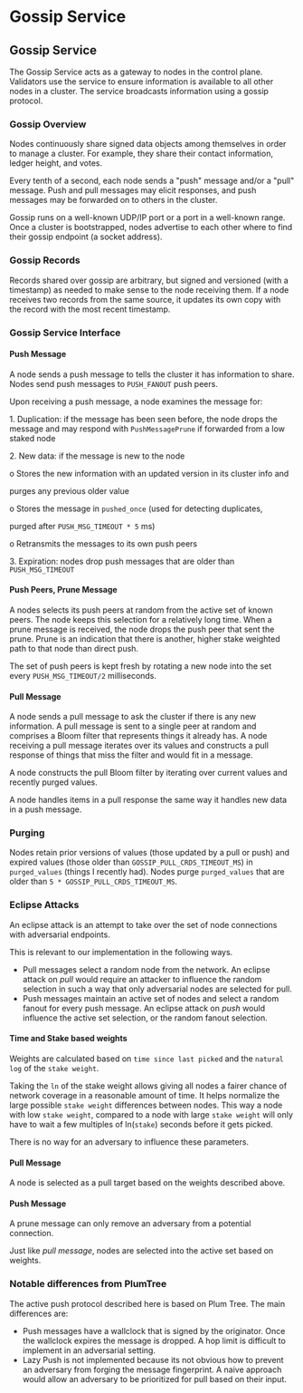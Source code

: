 # Gossip Service

## Gossip Service

The Gossip Service acts as a gateway to nodes in the control plane. Validators use the service to ensure information is available to all other nodes in a cluster. The service broadcasts information using a gossip protocol.

### Gossip Overview

Nodes continuously share signed data objects among themselves in order to manage a cluster. For example, they share their contact information, ledger height, and votes.

Every tenth of a second, each node sends a "push" message and/or a "pull" message. Push and pull messages may elicit responses, and push messages may be forwarded on to others in the cluster.

Gossip runs on a well-known UDP/IP port or a port in a well-known range. Once a cluster is bootstrapped, nodes advertise to each other where to find their gossip endpoint (a socket address).

### Gossip Records

Records shared over gossip are arbitrary, but signed and versioned (with a timestamp) as needed to make sense to the node receiving them. If a node receives two records from the same source, it updates its own copy with the record with the most recent timestamp.

### Gossip Service Interface

#### Push Message

A node sends a push message to tells the cluster it has information to share. Nodes send push messages to `PUSH_FANOUT` push peers.

Upon receiving a push message, a node examines the message for:

1\. Duplication: if the message has been seen before, the node drops the message and may respond with `PushMessagePrune` if forwarded from a low staked node

2\. New data: if the message is new to the node

o Stores the new information with an updated version in its cluster info and

purges any previous older value

o Stores the message in `pushed_once` (used for detecting duplicates,

purged after `PUSH_MSG_TIMEOUT * 5` ms)

o Retransmits the messages to its own push peers

3\. Expiration: nodes drop push messages that are older than `PUSH_MSG_TIMEOUT`

#### Push Peers, Prune Message

A nodes selects its push peers at random from the active set of known peers. The node keeps this selection for a relatively long time. When a prune message is received, the node drops the push peer that sent the prune. Prune is an indication that there is another, higher stake weighted path to that node than direct push.

The set of push peers is kept fresh by rotating a new node into the set every `PUSH_MSG_TIMEOUT/2` milliseconds.

#### Pull Message

A node sends a pull message to ask the cluster if there is any new information. A pull message is sent to a single peer at random and comprises a Bloom filter that represents things it already has. A node receiving a pull message iterates over its values and constructs a pull response of things that miss the filter and would fit in a message.

A node constructs the pull Bloom filter by iterating over current values and recently purged values.

A node handles items in a pull response the same way it handles new data in a push message.

### Purging

Nodes retain prior versions of values (those updated by a pull or push) and expired values (those older than `GOSSIP_PULL_CRDS_TIMEOUT_MS`) in `purged_values` (things I recently had). Nodes purge `purged_values` that are older than `5 * GOSSIP_PULL_CRDS_TIMEOUT_MS`.

### Eclipse Attacks

An eclipse attack is an attempt to take over the set of node connections with adversarial endpoints.

This is relevant to our implementation in the following ways.

* Pull messages select a random node from the network. An eclipse attack on _pull_ would require an attacker to influence the random selection in such a way that only adversarial nodes are selected for pull.
* Push messages maintain an active set of nodes and select a random fanout for every push message. An eclipse attack on _push_ would influence the active set selection, or the random fanout selection.

#### Time and Stake based weights

Weights are calculated based on `time since last picked` and the `natural log` of the `stake weight`.

Taking the `ln` of the stake weight allows giving all nodes a fairer chance of network coverage in a reasonable amount of time. It helps normalize the large possible `stake weight` differences between nodes. This way a node with low `stake weight`, compared to a node with large `stake weight` will only have to wait a few multiples of ln(`stake`) seconds before it gets picked.

There is no way for an adversary to influence these parameters.

#### Pull Message

A node is selected as a pull target based on the weights described above.

#### Push Message

A prune message can only remove an adversary from a potential connection.

Just like _pull message_, nodes are selected into the active set based on weights.

### Notable differences from PlumTree

The active push protocol described here is based on Plum Tree. The main differences are:

* Push messages have a wallclock that is signed by the originator. Once the wallclock expires the message is dropped. A hop limit is difficult to implement in an adversarial setting.
* Lazy Push is not implemented because its not obvious how to prevent an adversary from forging the message fingerprint. A naive approach would allow an adversary to be prioritized for pull based on their input.
